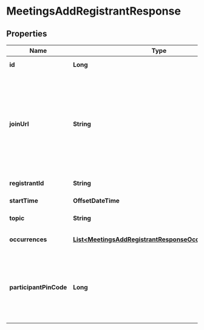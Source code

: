 

# MeetingsAddRegistrantResponse


## Properties

| Name | Type | Description | Notes |
|------------ | ------------- | ------------- | -------------|
|**id** | **Long** | The meeting ID. |  [optional] |
|**joinUrl** | **String** | The URL the registrant can use to join the meeting.   The API will not return this field if the meeting was [created](https://developers.zoom.us) with the &#x60;approval_type&#x60; field value of &#x60;1&#x60; (manual approval). |  [optional] |
|**registrantId** | **String** | The registrant&#39;s ID. |  [optional] |
|**startTime** | **OffsetDateTime** | The meeting&#39;s start time. |  [optional] |
|**topic** | **String** | The meeting&#39;s topic. |  [optional] |
|**occurrences** | [**List&lt;MeetingsAddRegistrantResponseOccurrencesInner&gt;**](MeetingsAddRegistrantResponseOccurrencesInner.md) | Array of occurrence objects. |  [optional] |
|**participantPinCode** | **Long** | The participant PIN code is used to authenticate audio participants before they join the meeting. |  [optional] |



